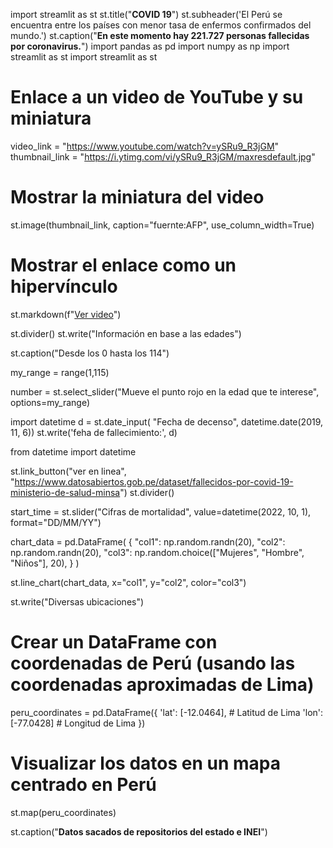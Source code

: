 import streamlit as st
st.title("**COVID 19**")
st.subheader('El Perú se encuentra entre los países con menor tasa de enfermos confirmados del mundo.')
st.caption("**En este momento hay 221.727 personas fallecidas por coronavirus.**")
import pandas as pd
import numpy as np
import streamlit as st
import streamlit as st


# Enlace a un video de YouTube y su miniatura
video_link = "https://www.youtube.com/watch?v=ySRu9_R3jGM"
thumbnail_link = "https://i.ytimg.com/vi/ySRu9_R3jGM/maxresdefault.jpg"

# Mostrar la miniatura del video
st.image(thumbnail_link, caption="fuernte:AFP", use_column_width=True)

# Mostrar el enlace como un hipervínculo
st.markdown(f"[Ver video]( {video_link} )")



st.divider() 
st.write("Información en base a las edades")

st.caption("Desde los 0 hasta los 114")






my_range = range(1,115)

number = st.select_slider("Mueve el punto rojo en la edad que te interese", options=my_range)


import datetime
d = st.date_input(
"Fecha de decenso",
datetime.date(2019, 11, 6))
st.write('feha de fallecimiento:', d)

from datetime import datetime

st.link_button("ver en linea", "https://www.datosabiertos.gob.pe/dataset/fallecidos-por-covid-19-ministerio-de-salud-minsa") 
st.divider()

start_time = st.slider("Cifras de mortalidad", value=datetime(2022, 10, 1), format="DD/MM/YY")




chart_data = pd.DataFrame(
   {
       "col1": np.random.randn(20),
       "col2": np.random.randn(20),
       "col3": np.random.choice(["Mujeres", "Hombre", "Niños"], 20),
   }
)

st.line_chart(chart_data, x="col1", y="col2", color="col3")

st.write("Diversas ubicaciones")
# Crear un DataFrame con coordenadas de Perú (usando las coordenadas aproximadas de Lima)
peru_coordinates = pd.DataFrame({
    'lat': [-12.0464],  # Latitud de Lima
    'lon': [-77.0428]   # Longitud de Lima
})


# Visualizar los datos en un mapa centrado en Perú
st.map(peru_coordinates)







st.caption("**Datos sacados de repositorios del estado e INEI**")
